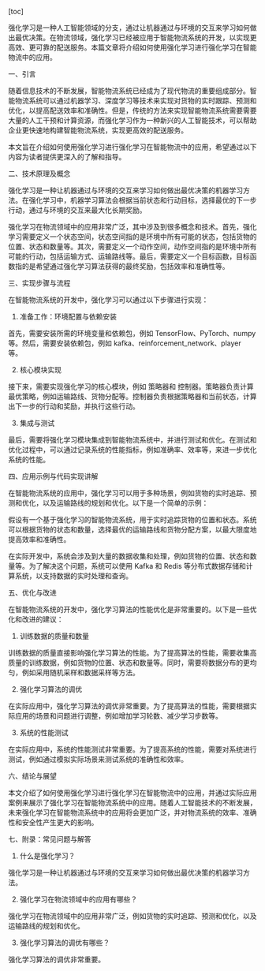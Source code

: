 
[toc]                    
                
                
强化学习是一种人工智能领域的分支，通过让机器通过与环境的交互来学习如何做出最优决策。在物流领域，强化学习已经被应用于智能物流系统的开发，以实现更高效、更可靠的配送服务。本篇文章将介绍如何使用强化学习进行强化学习在智能物流中的应用。

一、引言

随着信息技术的不断发展，智能物流系统已经成为了现代物流的重要组成部分。智能物流系统可以通过机器学习、深度学习等技术来实现对货物的实时跟踪、预测和优化，以提高配送效率和准确性。但是，传统的方法来实现智能物流系统需要需要大量的人工干预和计算资源，而强化学习作为一种新兴的人工智能技术，可以帮助企业更快速地构建智能物流系统，实现更高效的配送服务。

本文旨在介绍如何使用强化学习进行强化学习在智能物流中的应用，希望通过以下内容为读者提供更深入的了解和指导。

二、技术原理及概念

强化学习是一种让机器通过与环境的交互来学习如何做出最优决策的机器学习方法。在强化学习中，机器学习算法会根据当前状态和行动目标，选择最优的下一步行动，通过与环境的交互来最大化长期奖励。

强化学习在物流领域中的应用非常广泛，其中涉及到很多概念和技术。首先，强化学习需要定义一个状态空间，状态空间指的是环境中所有可能的状态，包括货物的位置、状态和数量等。其次，需要定义一个动作空间，动作空间指的是环境中所有可能的行动，包括运输方式、运输路线等。最后，需要定义一个目标函数，目标函数指的是希望通过强化学习算法获得的最终奖励，包括效率和准确性等。

三、实现步骤与流程

在智能物流系统的开发中，强化学习可以通过以下步骤进行实现：

1. 准备工作：环境配置与依赖安装

首先，需要安装所需的环境变量和依赖包，例如 TensorFlow、PyTorch、numpy 等。然后，需要安装依赖包，例如 kafka、reinforcement_network、player 等。

2. 核心模块实现

接下来，需要实现强化学习的核心模块，例如 策略器和 控制器。策略器负责计算最优策略，例如运输路线、货物分配等。控制器负责根据策略器和当前状态，计算出下一步的行动和奖励，并执行这些行动。

3. 集成与测试

最后，需要将强化学习模块集成到智能物流系统中，并进行测试和优化。在测试和优化过程中，可以通过记录系统的性能指标，例如准确率、效率等，来进一步优化系统的性能。

四、应用示例与代码实现讲解

在智能物流系统的应用中，强化学习可以用于多种场景，例如货物的实时追踪、预测和优化，以及运输路线的规划和优化。以下是一个简单的示例：

假设有一个基于强化学习的智能物流系统，用于实时追踪货物的位置和状态。系统可以根据货物的状态和数量，选择最优的运输路线和货物分配方案，以最大限度地提高效率和准确性。

在实际开发中，系统会涉及到大量的数据收集和处理，例如货物的位置、状态和数量等。为了解决这个问题，系统可以使用 Kafka 和 Redis 等分布式数据存储和计算系统，以支持数据的实时处理和查询。

五、优化与改进

在智能物流系统的开发中，强化学习算法的性能优化是非常重要的。以下是一些优化和改进的建议：

1. 训练数据的质量和数量

训练数据的质量直接影响强化学习算法的性能。为了提高算法的性能，需要收集高质量的训练数据，例如货物的位置、状态和数量等。同时，需要将数据分布的更均匀，例如采用随机采样和数据采样等方法。

2. 强化学习算法的调优

在实际应用中，强化学习算法的调优非常重要。为了提高算法的性能，需要根据实际应用的场景和问题进行调整，例如增加学习轮数、减少学习步数等。

3. 系统的性能测试

在实际应用中，系统的性能测试非常重要。为了提高系统的性能，需要对系统进行测试，例如通过模拟实际场景来测试系统的准确性和效率。

六、结论与展望

本文介绍了如何使用强化学习进行强化学习在智能物流中的应用，并通过实际应用案例来展示了强化学习在智能物流系统中的应用。随着人工智能技术的不断发展，未来强化学习在智能物流系统中的应用将会更加广泛，并对物流系统的效率、准确性和安全性产生更大的影响。

七、附录：常见问题与解答

1. 什么是强化学习？

强化学习是一种让机器通过与环境的交互来学习如何做出最优决策的机器学习方法。

2. 强化学习在物流领域中的应用有哪些？

强化学习在物流领域中的应用非常广泛，例如货物的实时追踪、预测和优化，以及运输路线的规划和优化。

3. 强化学习算法的调优有哪些？

强化学习算法的调优非常重要。


